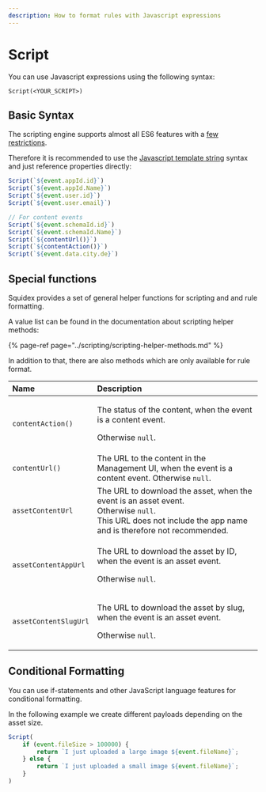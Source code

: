 ```yaml
---
description: How to format rules with Javascript expressions
---
```


# Script

You can use Javascript expressions using the following syntax:

```text
Script(<YOUR_SCRIPT>)
```

## Basic Syntax

The scripting engine supports almost all ES6 features with a [few restrictions](https://github.com/sebastienros/jint#ecmascript-2015-es6).  


Therefore it is recommended to use the [Javascript template string](https://developer.mozilla.org/de/docs/Web/JavaScript/Reference/template_strings) syntax and just reference properties directly:

```javascript
Script(`${event.appId.id}`)
Script(`${event.appId.Name}`)
Script(`${event.user.id}`)
Script(`${event.user.email}`)

// For content events
Script(`${event.schemaId.id}`)
Script(`${event.schemaId.Name}`)
Script(`${contentUrl()}`)
Script(`${contentAction()}`)
Script(`${event.data.city.de}`)
```

## Special functions

Squidex provides a set of general helper functions for scripting and and rule formatting.

A value list can be found in the documentation about scripting helper methods:

{% page-ref page="../scripting/scripting-helper-methods.md" %}

In addition to that, there are also methods which are only available for rule format.

<table>
  <thead>
    <tr>
      <th style="text-align:left">Name</th>
      <th style="text-align:left">Description</th>
    </tr>
  </thead>
  <tbody>
    <tr>
      <td style="text-align:left"><code>contentAction()</code>
      </td>
      <td style="text-align:left">
        <p>The status of the content, when the event is a content event.</p>
        <p>Otherwise <code>null</code>.</p>
      </td>
    </tr>
    <tr>
      <td style="text-align:left"><code>contentUrl()</code>
      </td>
      <td style="text-align:left">The URL to the content in the Management UI, when the event is a content
        event. Otherwise <code>null</code>.</td>
    </tr>
    <tr>
      <td style="text-align:left"><code>assetContentUrl</code>
      </td>
      <td style="text-align:left">The URL to download the asset, when the event is an asset event.
        <br />Otherwise <code>null</code>.
        <br />This URL does not include the app name and is therefore not recommended.</td>
    </tr>
    <tr>
      <td style="text-align:left"><code>assetContentAppUrl</code>
      </td>
      <td style="text-align:left">
        <p>The URL to download the asset by ID, when the event is an asset event.</p>
        <p>Otherwise <code>null</code>.</p>
      </td>
    </tr>
    <tr>
      <td style="text-align:left"><code>assetContentSlugUrl</code>
      </td>
      <td style="text-align:left">
        <p>The URL to download the asset by slug, when the event is an asset event.</p>
        <p>Otherwise <code>null</code>.</p>
      </td>
    </tr>
  </tbody>
</table>

## Conditional Formatting

You can use if-statements and other JavaScript language features for conditional formatting.

In the following example we create different payloads depending on the asset size.

```javascript
Script(
    if (event.fileSize > 100000) {
        return `I just uploaded a large image ${event.fileName}`;
    } else {
        return `I just uploaded a small image ${event.fileName}`;
    }
)
```

